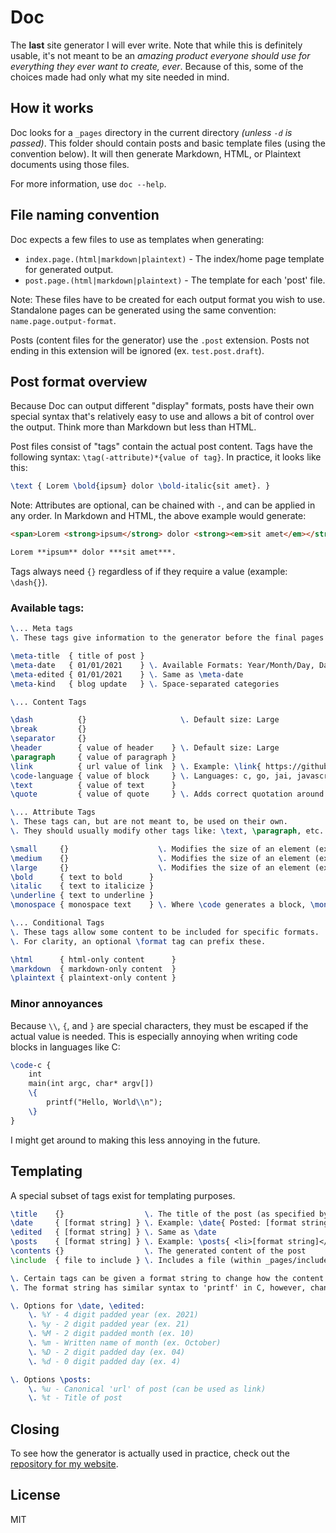 # Doc

The **last** site generator I will ever write. Note that while this is definitely usable, it's not meant to be an *amazing product everyone should use for everything they ever want to create, ever*. Because of this, some of the choices made had only what my site needed in mind.

## How it works

Doc looks for a `_pages` directory in the current directory *(unless `-d` is passed)*. This folder should contain posts and basic template files (using the convention below). It will then generate Markdown, HTML, or Plaintext documents using those files.

For more information, use `doc --help`.

## File naming convention

Doc expects a few files to use as templates when generating:

- `index.page.(html|markdown|plaintext)` - The index/home page template for generated output.
- `post.page.(html|markdown|plaintext)` - The template for each 'post' file.

Note: These files have to be created for each output format you wish to use. Standalone pages can be generated using the same convention: `name.page.output-format`.

Posts (content files for the generator) use the `.post` extension. Posts not ending in this extension will be ignored (ex. `test.post.draft`).

## Post format overview

Because Doc can output different "display" formats, posts have their own special syntax that's relatively easy to use and allows a bit of control over the output. Think more than Markdown but less than HTML.

Post files consist of "tags" contain the actual post content. Tags have the following syntax: `\tag(-attribute)*{value of tag}`. In practice, it looks like this:

```tex
\text { Lorem \bold{ipsum} dolor \bold-italic{sit amet}. }
```

Note: Attributes are optional, can be chained with `-`, and can be applied in any order. In Markdown and HTML, the above example would generate:

```html
<span>Lorem <strong>ipsum</strong> dolor <strong><em>sit amet</em></strong>.</span>
```

```markdown
Lorem **ipsum** dolor ***sit amet***.
```

Tags always need `{}` regardless of if they require a value (example: `\dash{}`).

### Available tags:

```tex
\... Meta tags
\. These tags give information to the generator before the final pages are created.

\meta-title  { title of post }
\meta-date   { 01/01/2021    } \. Available Formats: Year/Month/Day, Day/Month/Year, Month/Day/Year
\meta-edited { 01/01/2021    } \. Same as \meta-date
\meta-kind   { blog update   } \. Space-separated categories

\... Content Tags

\dash          {}                     \. Default size: Large
\break         {}
\separator     {}
\header        { value of header    } \. Default size: Large
\paragraph     { value of paragraph }
\link          { url value of link  } \. Example: \link{ https://github.com GitHub Homepage }
\code-language { value of block     } \. Languages: c, go, jai, javascript, lua, python
\text          { value of text      }
\quote         { value of quote     } \. Adds correct quotation around its value

\... Attribute Tags
\. These tags can, but are not meant to, be used on their own.
\. They should usually modify other tags like: \text, \paragraph, etc.

\small     {}                    \. Modifies the size of an element (ex. an <h3>) 
\medium    {}                    \. Modifies the size of an element (ex. an <h2>)
\large     {}                    \. Modifies the size of an element (ex. an <h1>)
\bold      { text to bold      }
\italic    { text to italicize }
\underline { text to underline }
\monospace { monospace text    } \. Where \code generates a block, \monospace is inline

\... Conditional Tags
\. These tags allow some content to be included for specific formats.
\. For clarity, an optional \format tag can prefix these.

\html      { html-only content      }
\markdown  { markdown-only content  }
\plaintext { plaintext-only content }
```

### Minor annoyances

Because `\\`, `{`, and `}` are special characters, they must be escaped if the actual value is needed. This is especially annoying when writing code blocks in languages like C:

```tex
\code-c {
    int
    main(int argc, char* argv[])
    \{
        printf("Hello, World\\n");
    \}
}
```

I might get around to making this less annoying in the future.

## Templating

A special subset of tags exist for templating purposes.

```tex
\title    {}                  \. The title of the post (as specified by \meta-title)
\date     { [format string] } \. Example: \date{ Posted: [format string] }
\edited   { [format string] } \. Same as \date
\posts    { [format string] } \. Example: \posts{ <li>[format string]</li> }
\contents {}                  \. The generated content of the post
\include  { file to include } \. Includes a file (within _pages/include) directly. Note: the file will not processed

\. Certain tags can be given a format string to change how the content is generated.
\. The format string has similar syntax to 'printf' in C, however, changes depending on what tag it's affecting.

\. Options for \date, \edited:
    \. %Y - 4 digit padded year (ex. 2021)
    \. %y - 2 digit padded year (ex. 21)
    \. %M - 2 digit padded month (ex. 10)
    \. %m - Written name of month (ex. October)
    \. %D - 2 digit padded day (ex. 04)
    \. %d - 0 digit padded day (ex. 4)

\. Options \posts:
    \. %u - Canonical 'url' of post (can be used as link)
    \. %t - Title of post
```

## Closing

To see how the generator is actually used in practice, check out the [repository for my website](https://github.com/judah-caruso/judah-caruso.github.io).

## License

MIT